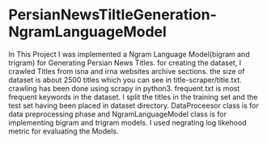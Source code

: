 # PersianNewsTiltleGeneration-NgramLanguageModel
In This Project I was implemented a Ngram Language Model(bigram and trigram) for Generating Persian News Titles.
for creating the dataset, I crawled Titles from isna and irna websites archive sections. the size of dataset is about 2500 titles which you can see in title-scraper/title.txt. crawling has been done using scrapy in python3.
frequent.txt is most frequent keywords in the dataset. 
I split the titles in the training set and the test set having been placed in dataset directory.
DataProceesor class is for data preprocessing phase and NgramLanguageModel class is for implementing bigram and trigram models.
I used negrating log likehood metric for evaluating the Models.
